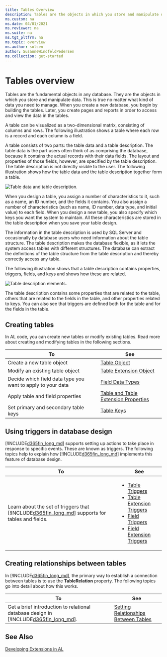 ```yaml
---
title: Tables Overview
description: Tables are the objects in which you store and manipulate data, and you create pages and reports in order to access and view the data in the tables.
ms.custom: na
ms.date: 04/01/2021
ms.reviewer: na
ms.suite: na
ms.tgt_pltfrm: na
ms.topic: overview
ms.author: solsen
author: SusanneWindfeldPedersen
ms.collection: get-started
---
```


# Tables overview

Tables are the fundamental objects in any database. They are the objects in which you store and manipulate data. This is true no matter what kind of data you need to manage. When you create a new database, you begin by building the tables. Later, you create pages and reports in order to access and view the data in the tables.  

A table can be visualized as a two-dimensional matrix, consisting of columns and rows. The following illustration shows a table where each row is a record and each column is a field.  
  
A table consists of two parts: the table data and a table description. The table data is the part users often think of as comprising the database, because it contains the actual records with their data fields. The layout and properties of those fields, however, are specified by the table description. The table description is not directly visible to the user. The following illustration shows how the table data and the table description together form a table.  
  
![Table data and table description.](../media/NAV_ADG_6_Diag_1.png "NAV\_ADG\_6\_Diag\_1")  
  
When you design a table, you assign a number of characteristics to it, such as a name, an ID number, and the fields it contains. You also assign a number of characteristics (such as name, ID number, data type, and initial value) to each field. When you design a new table, you also specify which keys you want the system to maintain. All these characteristics are stored in the table description when you save your table design.  
  
The information in the table description is used by SQL Server and occasionally by database users who need information about the table structure. The table description makes the database flexible, as it lets the system access tables with different structures. The database can extract the definitions of the table structure from the table description and thereby correctly access any table. 
  
The following illustration shows that a table description contains properties, triggers, fields, and keys and shows how these are related.  
  
![Table description elements.](../media/NAV_ADG_Diag_2.png "NAV\_ADG\_Diag\_2")  
  
The table description contains some properties that are related to the table, others that are related to the fields in the table, and other properties related to keys. You can also see that triggers are defined both for the table and for the fields in the table.  

## Creating tables  

In AL code, you can create new tables or modify existing tables. Read more about creating and modifying tables in the following sections.

|To  |See  |
|----|-----|
|Create a new table object|[Table Object](devenv-table-object.md)|
|Modify an existing table object|[Table Extension Object](devenv-table-ext-object.md)|
|Decide which field data type you want to apply to your data|[Field Data Types](./methods-auto/library.md)|
|Apply table and field properties|[Table and Table Extension Properties](properties/devenv-table-properties.md)|
|Set primary and secondary table keys|[Table Keys](devenv-table-keys.md)|

## Using triggers in database design

[!INCLUDE[d365fin_long_md](includes/d365fin_long_md.md)] supports setting up actions to take place in response to specific events. These are known as triggers. The following topics help to explain how [!INCLUDE[d365fin_long_md](includes/d365fin_long_md.md)] implements this feature of database design.  
  
|To|See|  
|--------|---------|  
|Learn about the set of triggers that [!INCLUDE[d365fin_long_md](includes/d365fin_long_md.md)] supports for tables and fields.|<ul><li>[Table Triggers](triggers-auto/table/devenv-oninsert-table-trigger.md)</li><li>[Table Extension Triggers](triggers-auto/tableextension/devenv-onbeforeinsert-tableextension-trigger.md)</li><li>[Field Triggers](triggers-auto/field/devenv-onvalidate-field-trigger.md)</li><li>[Field Extension Triggers](triggers-auto/fieldextension/devenv-onbeforevalidate-fieldextension-trigger.md)</li>|  
<!-- 
|Create a table trigger.|[How to: Define or Modify Table or Field Triggers](How-to--Define-or-Modify-Table-or-Field-Triggers.md)|  
|See reference information about specific triggers.|[Triggers](Triggers.md)|  -->
  
## Creating relationships between tables  

In [!INCLUDE[d365fin_long_md](includes/d365fin_long_md.md)], the primary way to establish a connection between tables is to use the **TableRelation** property. The following topics go into detail about how this works.  
  
|To|See|  
|--------|---------|  
|Get a brief introduction to relational database design in [!INCLUDE[d365fin_long_md](includes/d365fin_long_md.md)].|[Setting Relationships Between Tables](devenv-set-relationships-between-tables.md)|  

<!--
|Understand the extra steps SQL Server requires to use the **TableRelation** property.|[Maintaining Table Relationships on SQL Server](Maintaining-Table-Relationships-on-SQL-Server.md)|  ???
  
## Understanding SQL Server and Linked Objects  
 [!INCLUDE[navnow](includes/navnow_md.md)] supports special handling for SQL Server Object tables. You can find help on linked objects in the following topics.  
  
|To|See|  
|--------|---------|  
|Learn about the **LinkedObject** table property.|[Creating Table Definitions from SQL Server Objects (Linked Objects)](  Creating-Table-Definitions-from-SQL-Server-Objects--Linked-Objects-.md)|  
|Work with other data sources, including Microsoft Excel and Oracle databases.|[Accessing Objects in Other Databases or on Linked Servers](Accessing-Objects-in-Other-Databases-or-on-Linked-Servers.md)|  
  
  -->
## See Also  
[Developing Extensions in AL](devenv-dev-overview.md)
